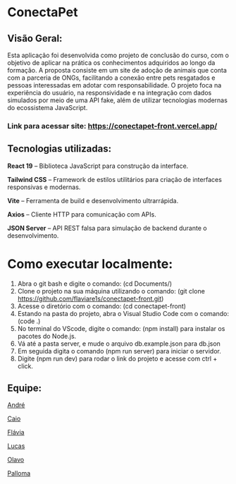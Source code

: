 # ConectaPet
## Visão Geral:
Esta aplicação foi desenvolvida como projeto de conclusão do curso, com o objetivo de aplicar na prática os conhecimentos adquiridos ao longo da formação.
A proposta consiste em um site de adoção de animais que conta com a parceria de ONGs, facilitando a conexão entre pets resgatados e pessoas interessadas em adotar com responsabilidade.
O projeto foca na experiência do usuário, na responsividade e na integração com dados simulados por meio de uma API fake, além de utilizar tecnologias modernas do ecossistema JavaScript.
### Link para acessar site: https://conectapet-front.vercel.app/

## Tecnologias utilizadas:
**React 19** – Biblioteca JavaScript para construção da interface.

**Tailwind CSS** – Framework de estilos utilitários para criação de interfaces responsivas e modernas.

**Vite** – Ferramenta de build e desenvolvimento ultrarrápida.

**Axios** – Cliente HTTP para comunicação com APIs.

**JSON Server** – API REST falsa para simulação de backend durante o desenvolvimento.

# Como executar localmente:
1. Abra o git bash e digite o comando: (cd Documents/)
2. Clone o projeto na sua máquina utilizando o comando: (git clone https://github.com/flaviare1s/conectapet-front.git)
3. Acesse o diretório com o comando: (cd conectapet-front)
4. Estando na pasta do projeto, abra o Visual Studio Code com o comando: (code .)
6. No terminal do VScode, digite o comando: (npm install) para instalar os pacotes do Node.js.
5. Vá até a pasta server, e mude o arquivo db.example.json para db.json
7. Em seguida digita o comando (npm run server) para iniciar o servidor.
8. Digite (npm run dev) para rodar o link do projeto e acesse com ctrl + click.

## Equipe:
[André](https://github.com/AndreFMoura11)

[Caio](https://github.com/Caiovictor14)

[Flávia](https://github.com/flaviare1s)

[Lucas](https://github.com/1uc-dev)

[Olavo](https://github.com/olavoVieira)

[Palloma](https://github.com/pallomadvm)
